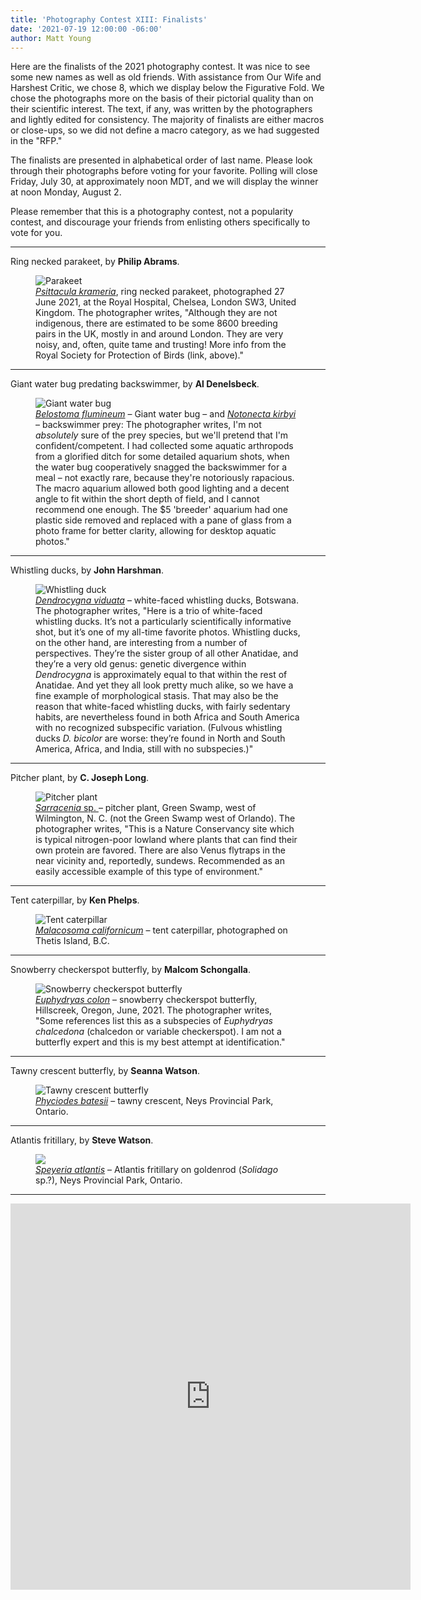 ```yaml
---
title: 'Photography Contest XIII: Finalists'
date: '2021-07-19 12:00:00 -06:00'
author: Matt Young
---
```


Here are the finalists of the 2021 photography contest. It was nice to see some new names as well as old friends. With assistance from Our Wife and Harshest Critic, we chose 8, which we display below the Figurative Fold. We chose the photographs more on the basis of their pictorial quality than on their scientific interest. The text, if any, was written by the photographers and lightly edited for consistency. The majority of finalists are either macros or close-ups, so we did not define a macro category, as we had suggested in the "RFP."

The finalists are presented in alphabetical order of last name. Please look through their photographs before voting for your favorite. Polling will close Friday, July 30, at approximately noon MDT, and we will display the winner at noon Monday, August 2. 

Please remember that this is a photography contest, not a popularity contest, and discourage your friends from enlisting others specifically to vote for you.

<!--more-->

-----

Ring necked parakeet, by **Philip Abrams**.
<figure>
<img src="/uploads/2021/Abrams_Psittacula_krameri.jpg" alt="Parakeet"/>
<figcaption>
<a href="https://www.rspb.org.uk/birds-and-wildlife/wildlife-guides/bird-a-z/ring-necked-parakeet"> <i>Psittacula krameria</i></a>, ring necked parakeet, photographed 27 June 2021, at the Royal Hospital, Chelsea, London SW3, United Kingdom. The photographer writes, "Although they are not indigenous, there are estimated to be some 8600 breeding pairs in the UK, mostly in and around London. They are very noisy, and, often, quite tame and trusting! More info from the Royal Society for Protection of Birds (link, above)."
</figcaption>
</figure>

-----

Giant water bug predating backswimmer, by **Al Denelsbeck**.
<figure>
<img src="/uploads/2021/Denelsbeck_Belostoma_flumineum_Notonecta_kirbyi.jpg" alt="Giant water bug"/>
<figcaption>
<a href="https://bugguide.net/node/view/368937"><i>Belostoma flumineum</i></a> – Giant water bug – and <a href="https://bugguide.net/node/view/17932"><i>Notonecta kirbyi </i></a> – backswimmer prey: The photographer writes, I'm not <i>absolutely</i> sure of the prey species, but we'll pretend that I'm confident/competent. I had collected some aquatic arthropods from a glorified ditch for some detailed aquarium shots, when the water bug cooperatively snagged the backswimmer for a meal – not exactly rare, because they're notoriously rapacious. The macro aquarium allowed both good lighting and a decent angle to fit within the short depth of field, and I cannot recommend one enough. The $5 'breeder' aquarium had one plastic side removed and replaced with a pane of glass from a photo frame for better clarity, allowing for desktop aquatic photos."
</figcaption>
</figure>

-----

Whistling ducks, by **John Harshman**.
<figure>
<img src="/uploads/2021/Harshman_whistling_duck.JPG" alt="Whistling duck"/>
<figcaption>
<a href="https://en.wikipedia.org/wiki/Whistling_duck"><i>Dendrocygna viduata</i></a> – white-faced whistling ducks, Botswana. The photographer writes, "Here is a trio of white-faced whistling ducks. It’s not a particularly scientifically informative shot, but it’s one of my all-time favorite photos. Whistling ducks, on the other hand, are interesting from a number of perspectives. They’re the sister group of all other Anatidae, and they’re a very old genus: genetic divergence within <i>Dendrocygna</i> is approximately equal to that within the rest of Anatidae. And yet they all look pretty much alike, so we have a fine example of morphological stasis. That may also be the reason that white-faced whistling ducks, with fairly sedentary habits, are nevertheless found in both Africa and South America with no recognized subspecific variation. (Fulvous whistling ducks <i>D. bicolor</i> are worse: they’re found in North and South America, Africa, and India, still with no subspecies.)"
</figcaption>
</figure>

-----

Pitcher plant, by **C. Joseph Long**.
<figure>
<img src="/uploads/2021/Long_pitcher_plant.jpg" alt="Pitcher plant"/>
<figcaption>
<a href="https://en.wikipedia.org/wiki/Sarracenia"> <i>Sarracenia</i> sp. </a> – pitcher plant, Green Swamp, west of Wilmington, N. C. (not the Green Swamp west of Orlando).  The photographer writes, "This is a Nature Conservancy site which is typical nitrogen-poor lowland where plants that can find their own protein are favored.  There are also Venus flytraps in the near vicinity and, reportedly, sundews.  Recommended as an easily accessible example of this type of environment."
</figcaption>
</figure>

-----

Tent caterpillar, by **Ken Phelps**.
<figure>
<img src="/uploads/2021/Phelps_Malacosoma_californicum.jpg" alt="Tent caterpillar"/>
<figcaption>
<a href="https://en.wikipedia.org/wiki/Malacosoma_californicum"><i> Malacosoma californicum</i></a> – tent caterpillar, photographed on Thetis Island, B.C.
</figcaption>
</figure>

-----

Snowberry checkerspot butterfly, by **Malcom Schongalla**.
<figure>
<img src="/uploads/2021/Schongalla_Euphydryas_colon.jpg" alt="Snowberry checkerspot butterfly"/>
<figcaption>
<a href="https://www.butterfliesoforegon.com/euphydryas-colon"><i> Euphydryas colon</i></a> – snowberry checkerspot butterfly, Hillscreek, Oregon, June, 2021.  The photographer writes, "Some references list this as a subspecies of <i>Euphydryas chalcedona</i> (chalcedon or variable checkerspot).  I am not a butterfly expert and this is my best attempt at identification."
</figcaption>
</figure>

-----

Tawny crescent butterfly, by **Seanna Watson**.
<figure>
<img src="/uploads/2021/Watson_Seanna_Phyciodes_batesii.jpg" alt=" Tawny crescent butterfly"/>
<figcaption>
<a href="https://www.cbif.gc.ca/eng/species-bank/butterflies-of-canada/tawny-crescent/?id=1370403265789"><i>Phyciodes batesii</i></a> – tawny crescent, Neys Provincial Park, Ontario.
</figcaption> 
</figure>

-----

Atlantis fritillary, by **Steve Watson**.
<figure>
<img src="/uploads/2021/Watson_Steve_Speyeria_atlantis.jpg" alt=" "/>
<figcaption>
<a href="https://www.cbif.gc.ca/eng/species-bank/butterflies-of-canada/atlantis-fritillary/?id=1370403265542"><i>Speyeria atlantis</i></a> – Atlantis fritillary on goldenrod (<i>Solidago</i> sp.?), Neys Provincial Park, Ontario.
</figcaption>
</figure>

-----

<iframe src="https://docs.google.com/forms/d/1Aru1WDbMAec3rsC0Rd4L14XRRd7dcGAUD7zA9pFK_b4/viewform?embedded=true" width="640" height="618" frameborder="0" marginheight="0" marginwidth="0">Loading…</iframe>
